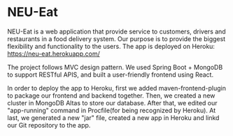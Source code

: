 # NEU-Eat
NEU-Eat is a web application that provide service to customers, drivers and restaurants in a food delivery system.
Our purpose is to provide the biggest flexibility and functionality to the users.
The app is deployed on Heroku: https://neu-eat.herokuapp.com/

The project follows MVC design pattern. We used Spring Boot + MongoDB to support RESTful APIS, and built a user-friendly frontend using React.

In order to deploy the app to Heroku, first we added maven-frontend-plugin to package our frontend and backend together. Then, we created a new cluster in MongoDB Altas to store our database. After that, we edited our "app-running" command in Procfile(for being recognized by Heroku). At last, we generated a new "jar" file,  created a new app in Heroku and linkd our Git repository to the app.
